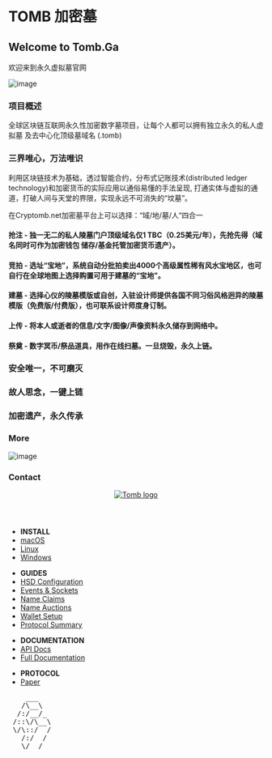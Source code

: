 # TOMB 加密墓
## Welcome to Tomb.Ga

欢迎来到永久虚拟墓官网


 ![image](https://github.com/Siliconbank/tomb/blob/master/image/tomb2.png)

### 项目概述

全球区块链互联网永久性加密数字墓项目，让每个人都可以拥有独立永久的私人虚拟墓 及去中心化顶级墓域名  (.tomb)

### 三界唯心，万法唯识

利用区块链技术为基础，透过智能合约，分布式记账技术(distributed ledger technology)和加密货币的实际应用以通俗易懂的手法呈现, 打通实体与虚拟的通道，打破人间与天堂的界限，实现永远不可消失的“坟墓”。

在Cryptomb.net加密墓平台上可以选择：“域/地/墓/人“四合一

#### 抢注 - 独一无二的私人陵墓门户顶级域名仅1 TBC（0.25美元/年），先抢先得（域名同时可作为加密钱包 储存/基金托管加密货币遗产）。
#### 竞拍 - 选址“宝地”，系统自动分批拍卖出4000个高级属性稀有风水宝地区，也可自行在全球地图上选择购置可用于建墓的“宝地”。
#### 建墓 - 选择心仪的陵墓模版或自创，入驻设计师提供各国不同习俗风格迥异的陵墓模版（免费版/付费版），也可联系设计师度身订制。
#### 上传 - 将本人或逝者的信息/文字/图像/声像资料永久储存到网络中。
#### 祭奠 - 数字冥币/祭品道具，用作在线扫墓。一旦烧毁，永久上链。


### 安全唯一，不可磨灭
### 故人思念，一键上链
### 加密遗产，永久传承 
### More 


 ![image](https://github.com/Siliconbank/tomb/blob/master/image/WORLD1.png)


### Contact



<!https://github.com/Siliconbank/tomb/blob/master/image/sslogo1.png>
<html lang="en">

<head>
<title>Tomb.ga Developer Documentation</title>

<meta name="generator" content="pandoc">
<meta name="viewport" content="width=device-width,initial-scale=1">
<meta http-equiv="X-UA-Compatible" content="IE=edge">
<meta http-equiv="Content-Type" content="text/html; charset=utf-8" />

<link rel="icon" type="image/ico" href="/img/favicon.ico" />
<link rel="stylesheet" type="text/css" href="/css/github-markdown.min.css" />
<link rel="stylesheet" type="text/css" href="/css/main.css" />
</head>

<body>
<header>
  <a href="/"><img alt="Tomb logo" src="/img/logo.svg" /></a>
</header>

<main>
<nav><div class="wrapper">
  <ul>
    <li><strong>INSTALL</strong></li>
    <li><a id="install-mac"   href="/guides/mac-install.html">macOS</a></li>
    <li><a id="install-linux"   href="/guides/linux-install.html">Linux</a></li>
    <li><a id="install-win"   href="/guides/win-install.html">Windows</a></li>
  </ul>
  <ul>
    <li><strong>GUIDES</strong></li>
    <li><a id="guides-config"   href="/guides/config.html">HSD Configuration</a></li>
    <li><a id="guides-events"   href="/guides/events.html">Events & Sockets</a></li>
    <li><a id="guides-claims"   href="/guides/claims.html">Name Claims</a></li>
    <li><a id="guides-auctions"   href="/guides/auctions.html">Name Auctions</a></li>
    <li><a id="guides-wallet"   href="/guides/wallet.html">Wallet Setup</a></li>
    <li><a id="guides-protocol"   href="/guides/protocol.html">Protocol Summary</a></li>
  </ul>
  <ul>
    <li><strong>DOCUMENTATION</strong></li>
    <li><a href="/api-docs">API Docs</a></li>
    <li><a href="/docs">Full Documentation</a></li>
  </ul>
  <ul>
    <li><strong>PROTOCOL</strong></li>
    <li><a href="/files/handshake.txt">Paper</a></li>
  </ul>
</div></nav>

<section class="markdown-body">
<pre class="lynx">
    ___   
   /\__\  
  /:/__/_ 
 /::\/\__\
 \/\::/  /
   /:/  / 
   \/__/  
</pre>
